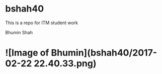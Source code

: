 # bshah40
This is a repo for ITM student work

Bhumin Shah <h1>

![Image of Bhumin](bshah40/2017-02-22 22.40.33.png)
